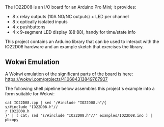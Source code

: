 
The IO22D08 is an I/O board for an Arduino Pro Mini; it provides:

- 8 x relay outputs (10A NO/NC outputs) + LED per channel
- 8 x optically isolated inputs
- 4 x pushbuttons
- 4 x 9-segment LED display (88:88), handy for time/state info

This project contains an Arduino library that can be used to interact with the
IO22D08 hardware and an example sketch that exercises the library.

## Wokwi Emulation

A Wokwi emulation of the significant parts of the board is here: https://wokwi.com/projects/410684313849767937

The following shell pipeline below assembles this project's example into a form suitable for Wokwi:

```shell
cat IO22D08.cpp | sed '/#include "IO22D08.h"/{
s/#include "IO22D08.h"//
r IO22D08.h
}' | ( cat; sed 's/#include "IO22D08.h"//' examples/IO22D08.ino ) | pbcopy
```
